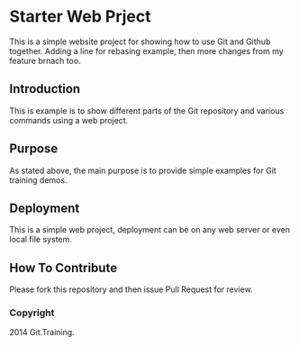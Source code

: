# Starter Web Prject

This is a simple website project for
showing how to use Git and Github together. 
Adding a line for rebasing example, then
more changes from my feature brnach too.

## Introduction

This is example is to show different parts
of the Git repository and various commands
using a web project.

## Purpose

As stated above, the main purpose is to
provide simple examples for Git training
demos.

## Deployment

This is a simple web project, deployment
can be on any web server or even local 
file system.


## How To Contribute

Please fork this repository and then issue Pull Request for review.

### Copyright

2014 Git.Training.
